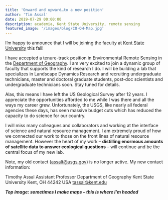 ```yaml
---
title: 'Onward and upward…to a new position'
author: 'Tim Assal'
date: 2019-07-29 00:00:00
description: academia, Kent State University, remote sensing
featured_image: '/images/blog/CO-OH-Map.jpg'
---
```


I’m happy to announce that I will be joining the faculty at [Kent State University](https://www.kent.edu/) this fall!

I have accepted a tenure-track position in Environmental Remote Sensing in the [Department of Geography](https://www.kent.edu/geography). I am very excited to join a dynamic group of faculty that supports the kind of research I do.  I will be building a lab that specializes in Landscape Dynamics Research and recruiting undergraduate technicians, master and doctoral graduate students,  post-doc scientists and undergraduate technicians soon. Stay tuned for details.

Alas, this means I have left the US Geological Survey after 12 years. I appreciate the opportunities afforded to me while I was there and all the ways my career grew. Unfortunately,  the USGS, like nearly all federal agencies these days, has seen massive budget cuts which has reduced the capacity to do science for our country.

I will miss many colleagues and collaborators and working at the interface of science and natural resource management. I am extremely proud of how we connected our work to those on the front lines of natural resource management. However the heart of my work – **distilling enormous amounts of satellite data to answer ecological questions** – will continue and be the central focus of my new lab.

Note, my old contact (assalt@usgs.gov) is no longer active. My new contact information:

Timothy Assal
Assistant Professor
Department of Geography
Kent State University
Kent, OH 44242 USA
tassal@kent.edu 

***Top image: sometimes I make maps – this is where I’m headed***